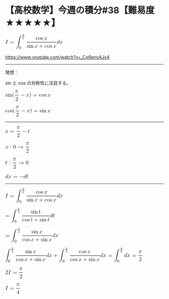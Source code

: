 # 【高校数学】今週の積分#38【難易度★★★★★】

<!--
![](https://latex.codecogs.com/gif.latex?I=\int_0^{\frac{\pi}{2}}\frac{\cos{x}}{\sin{x}&plus;\cos{x}}dx)
-->
![](0.gif)

https://www.youtube.com/watch?v=_Cx6pncAJv4



----

発想：

sin と cos の対称性に注目する。

<!--
![](https://latex.codecogs.com/gif.latex?\sin(\frac{\pi}{2}-x)=\cos{x})
-->
![](1.gif)

<!--
![](https://latex.codecogs.com/gif.latex?\cos(\frac{\pi}{2}-x)=\sin{x})
-->
![](2.gif)

----

<!--
![](https://latex.codecogs.com/gif.latex?x=\frac{\pi}{2}-t)
-->
![](3.gif)

<!--
![](https://latex.codecogs.com/gif.latex?x:0\rightarrow\frac{\pi}{2})
-->
![](4.gif)
<!--
![](https://latex.codecogs.com/gif.latex?t:\frac{\pi}{2}\rightarrow0)
-->
![](5.gif)

<!--
![](https://latex.codecogs.com/gif.latex?dx=-dt)
-->
![](6.gif)

----


<!--
![](https://latex.codecogs.com/gif.latex?I=\int_0^{\frac{\pi}{2}}\frac{\cos{x}}{\sin{x}&plus;\cos{x}}dx)
-->
![](7.gif)

<!--
![](https://latex.codecogs.com/gif.latex?=\int_0^{\frac{\pi}{2}}\frac{\sin{t}}{\cos{t}&plus;\sin{t}}dt)
-->
![](8.gif)

<!--
![](https://latex.codecogs.com/gif.latex?=\int_0^{\frac{\pi}{2}}\frac{\sin{x}}{\cos{x}&plus;\sin{x}}dx)
-->
![](9.gif)

<!--
![](https://latex.codecogs.com/gif.latex?\int_0^{\frac{\pi}{2}}\frac{\sin{x}}{\cos{x}&plus;\sin{x}}dx&plus;\int_0^{\frac{\pi}{2}}\frac{\cos{x}}{\cos{x}&plus;\sin{x}}dx=\int_0^{\frac{\pi}{2}}dx=\frac{\pi}{2})
-->
![](10.gif)

<!--
![](https://latex.codecogs.com/gif.latex?2I=\frac{\pi}{2})
-->
![](11.gif)

<!--
![](https://latex.codecogs.com/gif.latex?I=\frac{\pi}{4})
-->
![](12.gif)
